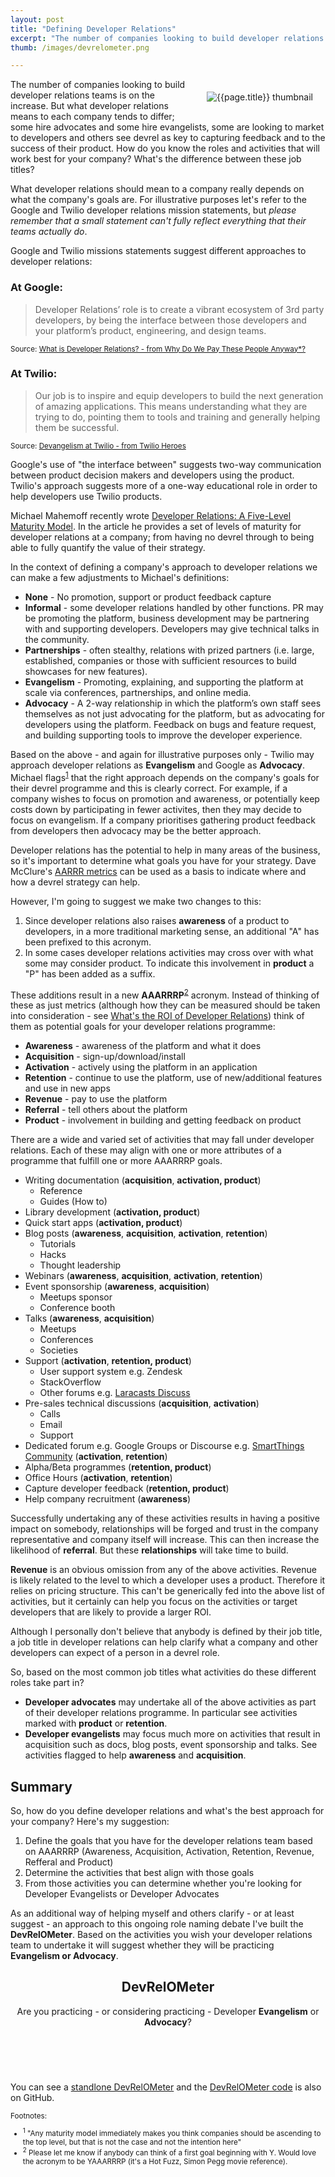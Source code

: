 ```yaml
---
layout: post
title: "Defining Developer Relations"
excerpt: "The number of companies looking to build developer relations teams is on the increase. But what developer relations means to each company tends to differ; some hire advocates and some hire evangelists, some are looking to market to developers and others see developer feedback as key to the success of their product. What's the difference between these job titles? How do you know the roles and activities that will work best for your company?"
thumb: /images/devrelometer.png

---
```


<img src="{{ page.thumb }}" alt="{{page.title}} thumbnail" style="float: right; margin: 20px;" />

The number of companies looking to build developer relations teams is on the increase. But what developer relations means to each company tends to differ; some hire advocates and some hire evangelists, some are looking to market to developers and others see devrel as key to capturing feedback and to the success of their product. How do you know the roles and activities that will work best for your company? What's the difference between these job titles?

What developer relations should mean to a company really depends on what the company's goals are. For illustrative purposes let's refer to the Google and Twilio developer relations mission statements, but *please remember that a small statement can't fully reflect everything that their teams actually do*.

Google and Twilio missions statements suggest different approaches to developer relations:

### At Google:

> Developer Relations’ role is to create a vibrant ecosystem of 3rd party developers, by being the interface between those developers and your platform’s product, engineering, and design teams.

<small>Source: [What is Developer Relations? - from Why Do We Pay These People Anyway*?](https://medium.com/google-developers/why-do-we-pay-these-people-anyway-d7ed706d6d55#.438f1qn4x)</small>

### At Twilio:

> Our job is to inspire and equip developers to build the next generation of amazing applications. This means understanding what they are trying to do, pointing them to tools and training and generally helping them be successful.

<small>Source: [Devangelism at Twilio - from Twilio Heroes](http://ahoy.twilio.com/heroes)</small>

Google's use of "the interface between" suggests two-way communication between product decision makers and developers using the product. Twilio's approach suggests more of a one-way educational role in order to help developers use Twilio products.

Michael Mahemoff recently wrote [Developer Relations: A Five-Level Maturity Model](http://softwareas.com/developer-relations-a-five-level-maturity-model/). In the article he provides a set of levels of maturity for developer relations at a company; from having no devrel through to being able to fully quantify the value of their strategy.

In the context of defining a company's approach to developer relations we can make a few adjustments to Michael's definitions:

* **None** - No promotion, support or product feedback capture
* **Informal** - some developer relations handled by other functions. PR may be promoting the platform, business development may be partnering with and supporting developers. Developers may give technical talks in the community.
* **Partnerships** - often stealthy, relations with prized partners (i.e. large, established, companies or those with sufficient resources to build showcases for new features).
* **Evangelism** - Promoting, explaining, and supporting the platform at scale via conferences, partnerships, and online media.
* **Advocacy** - A 2-way relationship in which the platform’s own staff sees themselves as not just advocating for the platform, but as advocating for developers using the platform. Feedback on bugs and feature request, and building supporting tools to improve the developer experience.

Based on the above - and again for illustrative purposes only - Twilio may approach developer relations as **Evangelism** and Google as **Advocacy**. Michael flags<sup><a href="#footnote1">1</a></sup> that the right approach depends on the company's goals for their devrel programme and this is clearly correct. For example, if a company wishes to focus on promotion and awareness, or potentially keep costs down by participating in fewer activites, then they may decide to focus on evangelism. If a company prioritises gathering product feedback from developers then advocacy may be the better approach.

Developer relations has the potential to help in many areas of the business, so it's important to determine what goals you have for your strategy. Dave McClure's [AARRR metrics](http://www.slideshare.net/dmc500hats/startup-metrics-for-pirates-long-version) can be used as a basis to indicate where and how a devrel strategy can help.

However, I'm going to suggest we make two changes to this:

1. Since developer relations also raises **awareness** of a product to developers, in a more traditional marketing sense, an additional "A" has been prefixed to this acronym.
2. In some cases developer relations activities may cross over with what some may consider product. To indicate this involvement in **product** a "P" has been added as a suffix.

These additions result in a new **AAARRRP**<sup><a href="#footnote2">2</a></sup> acronym. Instead of thinking of these as just metrics (although how they can be measured should be taken into consideration - see [What's the ROI of Developer Relations](https://www.youtube.com/watch?v=I5uinqFfl7w&feature=youtu.be)) think of them as potential goals for your developer relations programme:

* **Awareness** - awareness of the platform and what it does
* **Acquisition** - sign-up/download/install
* **Activation** - actively using the platform in an application
* **Retention** - continue to use the platform, use of new/additional features and use in new apps
* **Revenue** - pay to use the platform
* **Referral** - tell others about the platform
* **Product** - involvement in building and getting feedback on product

There are a wide and varied set of activities that may fall under developer relations. Each of these may align with one or more attributes of a programme that fulfill one or more AAARRRP goals.

* Writing documentation (**acquisition**, **activation, product**)
    * Reference
    * Guides (How to)
* Library development (**activation, product**)
* Quick start apps (**activation, product**)
* Blog posts (**awareness**, **acquisition**, **activation**, **retention**)
    * Tutorials
    * Hacks
    * Thought leadership
* Webinars (**awareness**, **acquisition**, **activation**, **retention**)
* Event sponsorship (**awareness**, **acquisition**)
    * Meetups sponsor
    * Conference booth
* Talks (**awareness**, **acquisition**)
    * Meetups
    * Conferences
    * Societies
* Support (**activation**, **retention, product**)
    * User support system e.g. Zendesk
    * StackOverflow
    * Other forums e.g. [Laracasts Discuss](https://laracasts.com/discuss)
* Pre-sales technical discussions (**acquisition**, **activation**)
    * Calls
    * Email
    * Support
* Dedicated forum e.g. Google Groups or Discourse e.g. [SmartThings Community](https://community.smartthings.com/) (**activation**, **retention**)
* Alpha/Beta programmes (**retention, product**)
* Office Hours (**activation**, **retention**)
* Capture developer feedback (**retention, product**)
* Help company recruitment (**awareness**)

Successfully undertaking any of these activities results in having a positive impact on somebody, relationships will be forged and trust in the company representative and company itself will increase. This can then increase the likelihood of **referral**. But these **relationships** will take time to build.

**Revenue** is an obvious omission from any of the above activities. Revenue is likely related to the level to which a developer uses a product. Therefore it relies on pricing structure. This can't be generically fed into the above list of activities, but it certainly can help you focus on the activities or target developers that are likely to provide a larger ROI.

Although I personally don't believe that anybody is defined by their job title, a job title in developer relations can help clarify what a company and other developers can expect of a person in a devrel role.

So, based on the most common job titles what activities do these different roles take part in?

* **Developer advocates** may undertake all of the above activities as part of their developer relations programme. In particular see activities marked with **product** or **retention**.
* **Developer evangelists** may focus much more on activities that result in acquisition such as docs, blog posts, event sponsorship and talks. See activities flagged to help **awareness** and **acquisition**.

## Summary

So, how do you define developer relations and what's the best approach for your company? Here's my suggestion:

1. Define the goals that you have for the developer relations team based on AAARRRP (Awareness, Acquisition, Activation, Retention, Revenue, Refferal and Product)
2. Determine the activities that best align with those goals
3. From those activities you can determine whether you're looking for Developer Evangelists or Developer Advocates

As an additional way of helping myself and others clarify - or at least suggest - an approach to this ongoing role naming debate I've built the **DevRelOMeter**. Based on the activities you wish your developer relations team to undertake it will suggest whether they will be practicing **Evangelism or Advocacy**.

<section class="devrelometer">
  <header>
    <h2>DevRelOMeter</h2>
    <p>Are you practicing - or considering practicing - Developer <strong>Evangelism</strong> or <strong>Advocacy</strong>?</p>
  </header>
  <section class="activities" style="margin-bottom: 0;">
    <ul id="activities"></ul>
  </section>

  <section class="half" style="margin-bottom: 10px;">
    <div id="gaugeChart" class="epoch gauge-large"></div>
  </section>
  <section class="half" style="margin-bottom: 10px;">
    <div id="pie" class="epoch"></div>
  </section>

  <script src="https://leggetter.github.io/devrelometer/devrelometer.bundle.js"></script>
  <script>
  jQuery(function() {
    jQuery('#activities li').css('width', '380px');
  });
  </script>
</section>
<br style="clear:both;" />

You can see a [standlone DevRelOMeter](https://leggetter.github.io/devrelometer/) and the [DevRelOMeter code](https://github.com/leggetter/devrelometer) is also on GitHub.

<small>
  Footnotes:
  <ul>
    <li><sup><a name="footnote1">1</a></sup> "Any maturity model immediately makes you think companies should be ascending to the top level, but that is not the case and not the intention here"</li>
    <li><sup><a name="footnote2">2</a></sup> Please let me know if anybody can think of a first goal beginning with Y. Would love the acronym to be YAAARRRP (it's a Hot Fuzz, Simon Pegg movie reference).</li>
  </ul>
</small>

